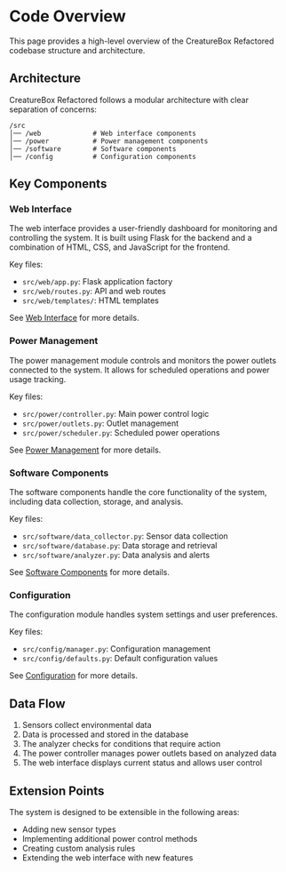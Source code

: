 # Code Overview

This page provides a high-level overview of the CreatureBox Refactored codebase structure and architecture.

## Architecture

CreatureBox Refactored follows a modular architecture with clear separation of concerns:

```
/src
│── /web             # Web interface components
│── /power           # Power management components
│── /software        # Software components
│── /config          # Configuration components
```

## Key Components

### Web Interface

The web interface provides a user-friendly dashboard for monitoring and controlling the system. It is built using Flask for the backend and a combination of HTML, CSS, and JavaScript for the frontend.

Key files:
- `src/web/app.py`: Flask application factory
- `src/web/routes.py`: API and web routes
- `src/web/templates/`: HTML templates

See [Web Interface](components/web.md) for more details.

### Power Management

The power management module controls and monitors the power outlets connected to the system. It allows for scheduled operations and power usage tracking.

Key files:
- `src/power/controller.py`: Main power control logic
- `src/power/outlets.py`: Outlet management
- `src/power/scheduler.py`: Scheduled power operations

See [Power Management](components/power.md) for more details.

### Software Components

The software components handle the core functionality of the system, including data collection, storage, and analysis.

Key files:
- `src/software/data_collector.py`: Sensor data collection
- `src/software/database.py`: Data storage and retrieval
- `src/software/analyzer.py`: Data analysis and alerts

See [Software Components](components/software.md) for more details.

### Configuration

The configuration module handles system settings and user preferences.

Key files:
- `src/config/manager.py`: Configuration management
- `src/config/defaults.py`: Default configuration values

See [Configuration](components/config.md) for more details.

## Data Flow

1. Sensors collect environmental data
2. Data is processed and stored in the database
3. The analyzer checks for conditions that require action
4. The power controller manages power outlets based on analyzed data
5. The web interface displays current status and allows user control

## Extension Points

The system is designed to be extensible in the following areas:

- Adding new sensor types
- Implementing additional power control methods
- Creating custom analysis rules
- Extending the web interface with new features
